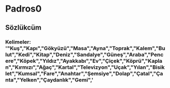 # Padros0
## Sözlükcüm
### Kelimeler: '"Kuş","Kapı","Gökyüzü","Masa","Ayna","Toprak","Kalem","Bulut","Kedi","Kitap","Deniz","Sandalye","Güneş","Araba","Pencere","Köpek","Yıldız","Ayakkabı","Ev","Çiçek","Köprü","Kaplan","Kırmızı","Ağaç","Kartal","Televizyon","Uçak","Yılan","Bisiklet","Kumsal","Fare","Anahtar","Şemsiye","Dolap","Çatal","Çanta","Yelken","Çaydanlık","Gemi",'
